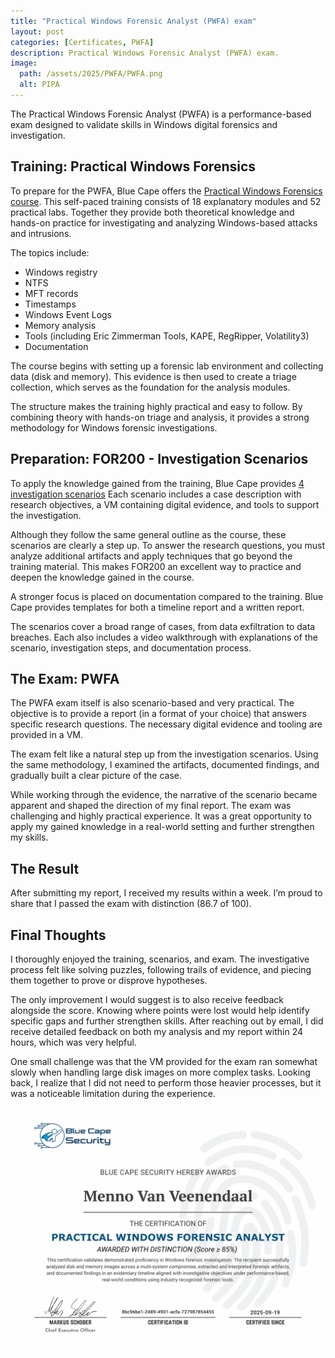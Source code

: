 ```yaml
---
title: "Practical Windows Forensic Analyst (PWFA) exam"
layout: post
categories: [Certificates, PWFA]
description: Practical Windows Forensic Analyst (PWFA) exam.
image:
  path: /assets/2025/PWFA/PWFA.png
  alt: PIPA
---
```

The Practical Windows Forensic Analyst (PWFA) is a performance-based exam designed to validate skills in Windows digital forensics and investigation.

## Training: Practical Windows Forensics
To prepare for the PWFA, Blue Cape offers the [Practical Windows Forensics course](https://bluecapesecurity.com/courses/practical-windows-forensics-labs/). This self-paced training consists of 18 explanatory modules and 52 practical labs. Together they provide both theoretical knowledge and hands-on practice for investigating and analyzing Windows-based attacks and intrusions.

The topics include:

- Windows registry
- NTFS
- MFT records
- Timestamps
- Windows Event Logs
- Memory analysis
- Tools (including Eric Zimmerman Tools, KAPE, RegRipper, Volatility3)
- Documentation

The course begins with setting up a forensic lab environment and collecting data (disk and memory). This evidence is then used to create a triage collection, which serves as the foundation for the analysis modules.

The structure makes the training highly practical and easy to follow. By combining theory with hands-on triage and analysis, it provides a strong methodology for Windows forensic investigations.

## Preparation: FOR200 - Investigation Scenarios
To apply the knowledge gained from the training, Blue Cape provides [4 investigation scenarios](https://bluecapesecurity.com/pwfa/?_ga=2.98172895.1511086465.1758527173-858846659.1755519476#200FOR) Each scenario includes a case description with research objectives, a VM containing digital evidence, and tools to support the investigation.

Although they follow the same general outline as the course, these scenarios are clearly a step up. To answer the research questions, you must analyze additional artifacts and apply techniques that go beyond the training material. This makes FOR200 an excellent way to practice and deepen the knowledge gained in the course.

A stronger focus is placed on documentation compared to the training. Blue Cape provides templates for both a timeline report and a written report.

The scenarios cover a broad range of cases, from data exfiltration to data breaches. Each also includes a video walkthrough with explanations of the scenario, investigation steps, and documentation process.

## The Exam: PWFA

The PWFA exam itself is also scenario-based and very practical. The objective is to provide a report (in a format of your choice) that answers specific research questions. The necessary digital evidence and tooling are provided in a VM.

The exam felt like a natural step up from the investigation scenarios. Using the same methodology, I examined the artifacts, documented findings, and gradually built a clear picture of the case.

While working through the evidence, the narrative of the scenario became apparent and shaped the direction of my final report. The exam was challenging and highly practical experience. It was a great opportunity to apply my gained knowledge in a real-world setting and further strengthen my skills.

## The Result

After submitting my report, I received my results within a week. I’m proud to share that I passed the exam with distinction (86.7 of 100).

## Final Thoughts

I thoroughly enjoyed the training, scenarios, and exam. The investigative process felt like solving puzzles, following trails of evidence, and piecing them together to prove or disprove hypotheses.

The only improvement I would suggest is to also receive feedback alongside the score. Knowing where points were lost would help identify specific gaps and further strengthen skills. After reaching out by email, I did receive detailed feedback on both my analysis and my report within 24 hours, which was very helpful.

One small challenge was that the VM provided for the exam ran somewhat slowly when handling large disk images on more complex tasks. Looking back, I realize that I did not need to perform those heavier processes, but it was a noticeable limitation during the experience.

![PWFA](/assets/2025/PWFA/certificate.png)